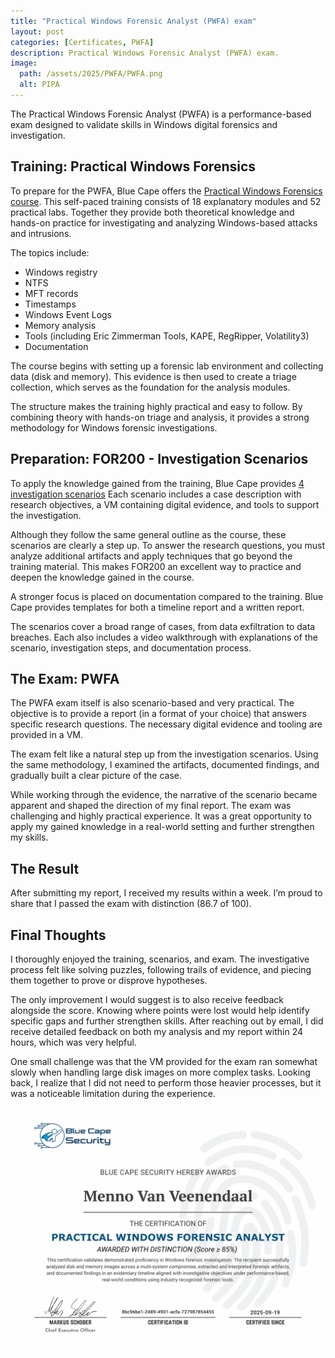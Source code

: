 ```yaml
---
title: "Practical Windows Forensic Analyst (PWFA) exam"
layout: post
categories: [Certificates, PWFA]
description: Practical Windows Forensic Analyst (PWFA) exam.
image:
  path: /assets/2025/PWFA/PWFA.png
  alt: PIPA
---
```

The Practical Windows Forensic Analyst (PWFA) is a performance-based exam designed to validate skills in Windows digital forensics and investigation.

## Training: Practical Windows Forensics
To prepare for the PWFA, Blue Cape offers the [Practical Windows Forensics course](https://bluecapesecurity.com/courses/practical-windows-forensics-labs/). This self-paced training consists of 18 explanatory modules and 52 practical labs. Together they provide both theoretical knowledge and hands-on practice for investigating and analyzing Windows-based attacks and intrusions.

The topics include:

- Windows registry
- NTFS
- MFT records
- Timestamps
- Windows Event Logs
- Memory analysis
- Tools (including Eric Zimmerman Tools, KAPE, RegRipper, Volatility3)
- Documentation

The course begins with setting up a forensic lab environment and collecting data (disk and memory). This evidence is then used to create a triage collection, which serves as the foundation for the analysis modules.

The structure makes the training highly practical and easy to follow. By combining theory with hands-on triage and analysis, it provides a strong methodology for Windows forensic investigations.

## Preparation: FOR200 - Investigation Scenarios
To apply the knowledge gained from the training, Blue Cape provides [4 investigation scenarios](https://bluecapesecurity.com/pwfa/?_ga=2.98172895.1511086465.1758527173-858846659.1755519476#200FOR) Each scenario includes a case description with research objectives, a VM containing digital evidence, and tools to support the investigation.

Although they follow the same general outline as the course, these scenarios are clearly a step up. To answer the research questions, you must analyze additional artifacts and apply techniques that go beyond the training material. This makes FOR200 an excellent way to practice and deepen the knowledge gained in the course.

A stronger focus is placed on documentation compared to the training. Blue Cape provides templates for both a timeline report and a written report.

The scenarios cover a broad range of cases, from data exfiltration to data breaches. Each also includes a video walkthrough with explanations of the scenario, investigation steps, and documentation process.

## The Exam: PWFA

The PWFA exam itself is also scenario-based and very practical. The objective is to provide a report (in a format of your choice) that answers specific research questions. The necessary digital evidence and tooling are provided in a VM.

The exam felt like a natural step up from the investigation scenarios. Using the same methodology, I examined the artifacts, documented findings, and gradually built a clear picture of the case.

While working through the evidence, the narrative of the scenario became apparent and shaped the direction of my final report. The exam was challenging and highly practical experience. It was a great opportunity to apply my gained knowledge in a real-world setting and further strengthen my skills.

## The Result

After submitting my report, I received my results within a week. I’m proud to share that I passed the exam with distinction (86.7 of 100).

## Final Thoughts

I thoroughly enjoyed the training, scenarios, and exam. The investigative process felt like solving puzzles, following trails of evidence, and piecing them together to prove or disprove hypotheses.

The only improvement I would suggest is to also receive feedback alongside the score. Knowing where points were lost would help identify specific gaps and further strengthen skills. After reaching out by email, I did receive detailed feedback on both my analysis and my report within 24 hours, which was very helpful.

One small challenge was that the VM provided for the exam ran somewhat slowly when handling large disk images on more complex tasks. Looking back, I realize that I did not need to perform those heavier processes, but it was a noticeable limitation during the experience.

![PWFA](/assets/2025/PWFA/certificate.png)